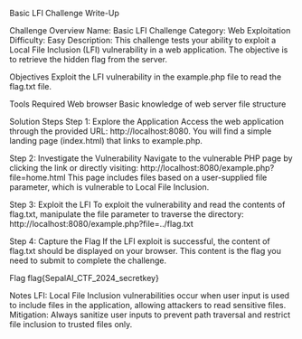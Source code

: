 Basic LFI Challenge Write-Up

Challenge Overview
Name: Basic LFI Challenge
Category: Web Exploitation
Difficulty: Easy
Description: This challenge tests your ability to exploit a Local File Inclusion (LFI) vulnerability in a web application. The objective is to retrieve the hidden flag from the server.

Objectives
Exploit the LFI vulnerability in the example.php file to read the flag.txt file.

Tools Required
Web browser
Basic knowledge of web server file structure

Solution Steps
Step 1: Explore the Application
Access the web application through the provided URL: http://localhost:8080. You will find a simple landing page (index.html) that links to example.php.

Step 2: Investigate the Vulnerability
Navigate to the vulnerable PHP page by clicking the link or directly visiting: http://localhost:8080/example.php?file=home.html This page includes files based on a user-supplied file parameter, which is vulnerable to Local File Inclusion.

Step 3: Exploit the LFI
To exploit the vulnerability and read the contents of flag.txt, manipulate the file parameter to traverse the directory: http://localhost:8080/example.php?file=../flag.txt

Step 4: Capture the Flag
If the LFI exploit is successful, the content of flag.txt should be displayed on your browser. This content is the flag you need to submit to complete the challenge.

Flag
flag{SepalAI_CTF_2024_secretkey}

Notes
LFI: Local File Inclusion vulnerabilities occur when user input is used to include files in the application, allowing attackers to read sensitive files.
Mitigation: Always sanitize user inputs to prevent path traversal and restrict file inclusion to trusted files only.

